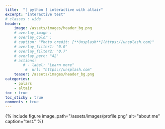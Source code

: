 ```yaml
---
title:  "[ python ] interactive with altair"
excerpt: "interactive test"
# classes : wide
header:
    image: /assets/images/header_bg.png
    # overlay_image : 
    # overlay_color :
    # caption: "Photo credit: [**Unsplash**](https://unsplash.com)"
    # overlay_filter1: "0.0"
    # overlay_filter2: "0.7"
    # overlay_perc: "42"
    # actions:
        # - label: "Learn more"
         #  url: "https://unsplash.com"
    teaser: /assets/images/header_bg.png
categories:
    - polars
    - altair
toc : true
toc_sticky : true
comments : true
---
```




{% include figure image_path="/assets/images/profile.png" alt="about me" caption="test." %}
